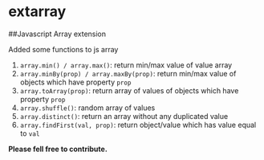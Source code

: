 extarray
========

##Javascript Array extension

Added some functions to js array

1. `array.min() / array.max()`: return min/max value of value array
2. `array.minBy(prop) / array.maxBy(prop)`: return min/max value of objects which have property `prop`
3. `array.toArray(prop)`: return array of values of objects which have property `prop`
4. `array.shuffle()`: random array of values
5. `array.distinct()`: return an array without any duplicated value
6. `array.findFirst(val, prop)`: return object/value which has value equal to `val`


**Please fell free to contribute.**